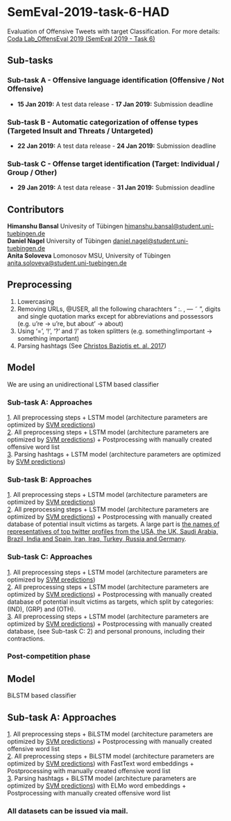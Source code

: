 # SemEval-2019-task-6-HAD
Evaluation of Offensive Tweets with target Classification. For more details: [Coda Lab_OffensEval 2019 (SemEval 2019 - Task 6)](https://competitions.codalab.org/competitions/20011)

## Sub-tasks

### Sub-task A - Offensive language identification (Offensive / Not Offensive) <br/>
 - **15 Jan 2019:** A test data release - **17 Jan 2019:** Submission deadline <br/>
### Sub-task B - Automatic categorization of offense types (Targeted Insult and Threats / Untargeted) <br/> 
- **22 Jan 2019:** A test data release - **24 Jan 2019:** Submission deadline <br/>
### Sub-task C - Offense target identification (Target: Individual / Group / Other)<br/>
 - **29 Jan 2019:** A test data release - **31 Jan 2019:** Submission deadline  <br/>

## Contributors 
**Himanshu Bansal** Univesity of Tübingen himanshu.bansal@student.uni-tuebingen.de <br/>
**Daniel Nagel** University of Tübingen daniel.nagel@student.uni-tuebingen.de <br/>
**Anita Soloveva**  Lomonosov MSU, University of Tübingen anita.soloveva@student.uni-tuebingen.de <br/>

## Preprocessing
1. Lowercasing <br/>
2. Removing URLs, @USER, all the following charachters  “ :. , — ˜ ”, digits and single quotation marks except for abbreviations and possessors (e.g. u’re → u’re, but about’ → about) <br/>
3. Using ‘=’, ‘!’, ‘?’ and ‘/’ as token splitters  (e.g. something!important → something important) <br/>
4. Parsing hashtags (See [Christos Baziotis et. al. 2017](https://github.com/cbaziotis/ekphrasis))<br/>

## Model
We are using an unidirectional LSTM based classifier
### Sub-task A: Approaches
[1](https://github.com/cicl2018/semeval-2019-task-6-HAD/blob/daniel/Task%20A/Task_A_only_Preprocessing.py). All preprocessing steps + LSTM model (architecture parameters are optimized by [SVM predictions](https://github.com/cicl2018/semeval-2019-task-6-HAD/blob/master/Baseline/svm-predictions-test.tsv))  <br/>
[2](https://github.com/cicl2018/semeval-2019-task-6-HAD/blob/daniel/Task%20A/Task_A_Badword_list.py). All preprocessing steps + LSTM model (architecture parameters are optimized by [SVM predictions](https://github.com/cicl2018/semeval-2019-task-6-HAD/blob/master/Baseline/svm-predictions-test.tsv))  + Postprocessing with manually created offensive word list <br/>
[3](https://github.com/cicl2018/semeval-2019-task-6-HAD/blob/daniel/Task%20A/Task_A_hashtag_parsing.py). Parsing hashtags + LSTM model (architecture parameters are optimized by [SVM predictions](https://github.com/cicl2018/semeval-2019-task-6-HAD/blob/master/Baseline/svm-predictions-test.tsv))
### Sub-task B: Approaches
[1](https://github.com/cicl2018/semeval-2019-task-6-HAD/blob/daniel/Task%20B/Task_B_only_Preprocessing.py).  All preprocessing steps + LSTM model (architecture parameters are optimized by [SVM predictions](https://github.com/cicl2018/semeval-2019-task-6-HAD/blob/master/Baseline/svm-predictions-b-test.tsv)) <br/>
[2](https://github.com/cicl2018/semeval-2019-task-6-HAD/blob/daniel/Task%20B/Task_B_Badword_list.py). All preprocessing steps + LSTM model (architecture parameters are optimized by [SVM predictions](https://github.com/cicl2018/semeval-2019-task-6-HAD/blob/master/Baseline/svm-predictions-b-test.tsv))  + Postprocessing with manually created  database of potential insult victims as targets. A large part is [the names of representatives of top twitter profiles from the USA, the UK, Saudi Arabia, Brazil, India and Spain, Iran, Iraq, Turkey, Russia and Germany](https://www.socialbakers.com/statistics/twitter/profiles/).

### Sub-task C: Approaches
[1](https://github.com/cicl2018/semeval-2019-task-6-HAD/blob/daniel/Task%20C/Task_C_only_Preprocessing.py). All preprocessing steps + LSTM model (architecture parameters are optimized by [SVM predictions](https://github.com/cicl2018/semeval-2019-task-6-HAD/blob/master/Baseline/svm-predictions-c-test.tsv))  <br/>
[2](https://github.com/cicl2018/semeval-2019-task-6-HAD/blob/daniel/Task%20C/Task_C_Badword_list.py). All preprocessing steps + LSTM model (architecture parameters are optimized by [SVM predictions](https://github.com/cicl2018/semeval-2019-task-6-HAD/blob/master/Baseline/svm-predictions-c-test.tsv))  + Postprocessing with manually created  database of potential insult victims as targets, which split by categories: (IND), (GRP) and (OTH). <br/>
[3](https://github.com/cicl2018/semeval-2019-task-6-HAD/blob/daniel/Task%20C/Task_C_Badword_list.py). All preprocessing steps + LSTM model (architecture parameters are optimized by [SVM predictions](https://github.com/cicl2018/semeval-2019-task-6-HAD/blob/master/Baseline/svm-predictions-c-test.tsv))  + Postprocessing with manually created  database, (see Sub-task C: 2) and personal pronouns, including their contractions. 


###  Post-competition phase

## Model
BiLSTM based classifier

## Sub-task A: Approaches
[1](https://github.com/cicl2018/semeval-2019-task-6-HAD/blob/daniel/Task%20A/tempbi.py). All preprocessing steps + BiLSTM model (architecture parameters are optimized by [SVM predictions](https://github.com/cicl2018/semeval-2019-task-6-HAD/blob/master/Baseline/svm-predictions-test.tsv)) + Postprocessing with manually created offensive word list <br/>
[2](https://github.com/cicl2018/semeval-2019-task-6-HAD/blob/daniel/Task%20A/fast_res.py). All preprocessing steps + BiLSTM model (architecture parameters are optimized by [SVM predictions](https://github.com/cicl2018/semeval-2019-task-6-HAD/blob/master/Baseline/svm-predictions-test.tsv)) with FastText word embeddings + Postprocessing with manually created offensive word list <br/>
[3](https://github.com/cicl2018/semeval-2019-task-6-HAD/blob/daniel/Task%20A/elmo_res.py). Parsing hashtags + BiLSTM model (architecture parameters are optimized by [SVM predictions](https://github.com/cicl2018/semeval-2019-task-6-HAD/blob/master/Baseline/svm-predictions-test.tsv)) with ELMo word embeddings + Postprocessing with manually created offensive word list

###  All datasets can be issued via mail.


